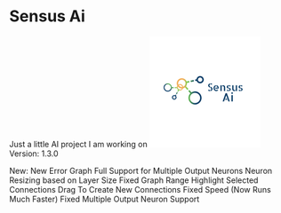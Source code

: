 # Sensus Ai
Just a little AI project I am working on
![alt text](https://raw.githubusercontent.com/Josh194/Ai/master/FFNN/src/images/logo.png)
Version: 1.3.0

New:
New Error Graph
Full Support for Multiple Output Neurons
Neuron Resizing based on Layer Size
Fixed Graph Range
Highlight Selected Connections
Drag To Create New Connections
Fixed Speed (Now Runs Much Faster)
Fixed Multiple Output Neuron Support